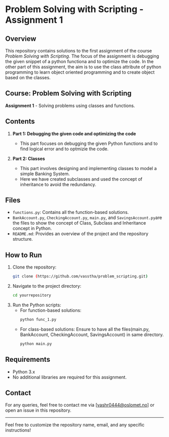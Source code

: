 

# Problem Solving with Scripting - Assignment 1

## Overview
This repository contains solutions to the first assignment of the course *Problem Solving with Scripting*. The focus of the assignment is debugging the given snippet of a python functiona and to optimize the code. In the other part of this assignment, the aim is to use the class attribute of python programming to learn object oriented programming and to create object based on the classes.

## Course: Problem Solving with Scripting
**Assignment 1** - Solving problems using classes and functions.

## Contents
1. **Part 1: Debugging the given code and optimizing the code**
    - This part focuses on debugging the given Python functions and to find logical error and to optmizie the code. 
  
2. **Part 2: Classes**
    - This part involves designing and implementing classes to model a simple Banking System.
    - Here we have created subclasses and used the concept of inheritance to avoid the redundancy.

## Files
- `functions.py`: Contains all the function-based solutions.
- `BankAccount.py`, `CheckingAccount.py`, `main.py`, and `SavingsAccount.py`are the files to show the concept of Class, Subclass and Inheritance concept in Python.
- `README.md`: Provides an overview of the project and the repository structure.

## How to Run
1. Clone the repository:
   ```bash
   git clone (https://github.com/vasstha/problem_scripting.git)
   ```
2. Navigate to the project directory:
   ```bash
   cd yourrepository
   ```
3. Run the Python scripts:
   - For function-based solutions:
     ```bash
     python func_1.py
     ```
   - For class-based solutions:
     Ensure to have all the files(main.py, BankAccount, CheckingAccount, SavingsAccount)  in same directory.
     ```bash
     python main.py
     ```

## Requirements
- Python 3.x
- No additional libraries are required for this assignment.

## Contact
For any queries, feel free to contact me via [vashr0444@oslomet.no] or open an issue in this repository.

---

Feel free to customize the repository name, email, and any specific instructions!
